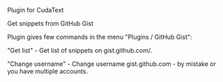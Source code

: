 Plugin for CudaText

Get snippets from GitHub Gist

Plugin gives few commands in the menu "Plugins / GitHub Gist":

"Get list" - Get list of snippets on gist.github.com/<username>.
  
"Change username" - Change username gist.github.com - by mistake or you have multiple accounts.
